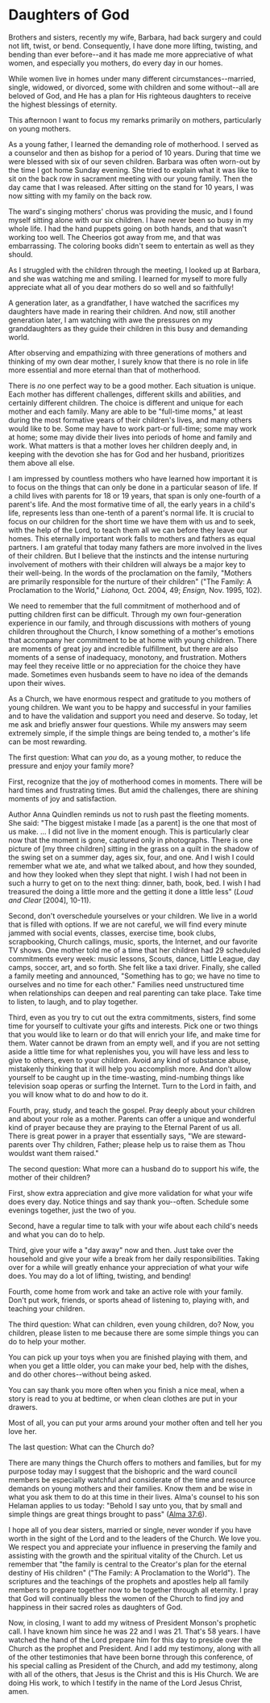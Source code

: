 # Daughters of God

Brothers and sisters, recently my wife, Barbara, had back surgery and could
not lift, twist, or bend. Consequently, I have done more lifting, twisting,
and bending than ever before--and it has made me more appreciative of what
women, and especially you mothers, do every day in our homes.

While women live in homes under many different circumstances--married, single,
widowed, or divorced, some with children and some without--all are beloved of
God, and He has a plan for His righteous daughters to receive the highest
blessings of eternity.

This afternoon I want to focus my remarks primarily on mothers, particularly
on young mothers.

As a young father, I learned the demanding role of motherhood. I served as a
counselor and then as bishop for a period of 10 years. During that time we
were blessed with six of our seven children. Barbara was often worn-out by the
time I got home Sunday evening. She tried to explain what it was like to sit
on the back row in sacrament meeting with our young family. Then the day came
that I was released. After sitting on the stand for 10 years, I was now
sitting with my family on the back row.

The ward's singing mothers' chorus was providing the music, and I found myself
sitting alone with our six children. I have never been so busy in my whole
life. I had the hand puppets going on both hands, and that wasn't working too
well. The Cheerios got away from me, and that was embarrassing. The coloring
books didn't seem to entertain as well as they should.

As I struggled with the children through the meeting, I looked up at Barbara,
and she was watching me and smiling. I learned for myself to more fully
appreciate what all of you dear mothers do so well and so faithfully!

A generation later, as a grandfather, I have watched the sacrifices my
daughters have made in rearing their children. And now, still another
generation later, I am watching with awe the pressures on my granddaughters as
they guide their children in this busy and demanding world.

After observing and empathizing with three generations of mothers and thinking
of my own dear mother, I surely know that there is no role in life more
essential and more eternal than that of motherhood.

There is _no_ one perfect way to be a good mother. Each situation is unique.
Each mother has different challenges, different skills and abilities, and
certainly different children. The choice is different and unique for each
mother and each family. Many are able to be "full-time moms," at least during
the most formative years of their children's lives, and many others would like
to be. Some may have to work part-or full-time; some may work at home; some
may divide their lives into periods of home and family and work. What matters
is that a mother loves her children deeply and, in keeping with the devotion
she has for God and her husband, prioritizes them above all else.

I am impressed by countless mothers who have learned how important it is to
focus on the things that can only be done in a particular season of life. If a
child lives with parents for 18 or 19 years, that span is only one-fourth of a
parent's life. And the most formative time of all, the early years in a
child's life, represents less than one-tenth of a parent's normal life. It is
crucial to focus on our children for the short time we have them with us and
to seek, with the help of the Lord, to teach them all we can before they leave
our homes. This eternally important work falls to mothers and fathers as equal
partners. I am grateful that today many fathers are more involved in the lives
of their children. But I believe that the instincts and the intense nurturing
involvement of mothers with their children will always be a major key to their
well-being. In the words of the proclamation on the family, "Mothers are
primarily responsible for the nurture of their children" ("The Family: A
Proclamation to the World," _Liahona,_ Oct. 2004, 49; _Ensign,_ Nov. 1995,
102).

We need to remember that the full commitment of motherhood and of putting
children first can be difficult. Through my own four-generation experience in
our family, and through discussions with mothers of young children throughout
the Church, I know something of a mother's emotions that accompany her
commitment to be at home with young children. There are moments of great joy
and incredible fulfillment, but there are also moments of a sense of
inadequacy, monotony, and frustration. Mothers may feel they receive little or
no appreciation for the choice they have made. Sometimes even husbands seem to
have no idea of the demands upon their wives.

As a Church, we have enormous respect and gratitude to you mothers of young
children. We want you to be happy and successful in your families and to have
the validation and support you need and deserve. So today, let me ask and
briefly answer four questions. While my answers may seem extremely simple, if
the simple things are being tended to, a mother's life can be most rewarding.

The first question: What can _you_ do, as a young mother, to reduce the
pressure and enjoy your family more?

First, recognize that the joy of motherhood comes in moments. There will be
hard times and frustrating times. But amid the challenges, there are shining
moments of joy and satisfaction.

Author Anna Quindlen reminds us not to rush past the fleeting moments. She
said: "The biggest mistake I made [as a parent] is the one that most of us
make. ... I did not live in the moment enough. This is particularly clear now
that the moment is gone, captured only in photographs. There is one picture of
[my three children] sitting in the grass on a quilt in the shadow of the swing
set on a summer day, ages six, four, and one. And I wish I could remember what
we ate, and what we talked about, and how they sounded, and how they looked
when they slept that night. I wish I had not been in such a hurry to get on to
the next thing: dinner, bath, book, bed. I wish I had treasured the doing a
little more and the getting it done a little less" (_Loud and Clear_ [2004],
10-11).

Second, don't overschedule yourselves or your children. We live in a world
that is filled with options. If we are not careful, we will find every minute
jammed with social events, classes, exercise time, book clubs, scrapbooking,
Church callings, music, sports, the Internet, and our favorite TV shows. One
mother told me of a time that her children had 29 scheduled commitments every
week: music lessons, Scouts, dance, Little League, day camps, soccer, art, and
so forth. She felt like a taxi driver. Finally, she called a family meeting
and announced, "Something has to go; we have no time to ourselves and no time
for each other." Families need unstructured time when relationships can deepen
and real parenting can take place. Take time to listen, to laugh, and to play
together.

Third, even as you try to cut out the extra commitments, sisters, find some
time for yourself to cultivate your gifts and interests. Pick one or two
things that you would like to learn or do that will enrich your life, and make
time for them. Water cannot be drawn from an empty well, and if you are not
setting aside a little time for what replenishes you, you will have less and
less to give to others, even to your children. Avoid any kind of substance
abuse, mistakenly thinking that it will help you accomplish more. And don't
allow yourself to be caught up in the time-wasting, mind-numbing things like
television soap operas or surfing the Internet. Turn to the Lord in faith, and
you will know what to do and how to do it.

Fourth, pray, study, and teach the gospel. Pray deeply about your children and
about your role as a mother. Parents can offer a unique and wonderful kind of
prayer because they are praying to the Eternal Parent of us all. There is
great power in a prayer that essentially says, "We are steward-parents over
Thy children, Father; please help us to raise them as Thou wouldst want them
raised."

The second question: What more can a husband do to support his wife, the
mother of their children?

First, show extra appreciation and give more validation for what your wife
does every day. Notice things and say thank you--often. Schedule some evenings
together, just the two of you.

Second, have a regular time to talk with your wife about each child's needs
and what you can do to help.

Third, give your wife a "day away" now and then. Just take over the household
and give your wife a break from her daily responsibilities. Taking over for a
while will greatly enhance your appreciation of what your wife does. You may
do a lot of lifting, twisting, and bending!

Fourth, come home from work and take an active role with your family. Don't
put work, friends, or sports ahead of listening to, playing with, and teaching
your children.

The third question: What can children, even young children, do? Now, you
children, please listen to me because there are some simple things you can do
to help your mother.

You can pick up your toys when you are finished playing with them, and when
you get a little older, you can make your bed, help with the dishes, and do
other chores--without being asked.

You can say thank you more often when you finish a nice meal, when a story is
read to you at bedtime, or when clean clothes are put in your drawers.

Most of all, you can put your arms around your mother often and tell her you
love her.

The last question: What can the Church do?

There are many things the Church offers to mothers and families, but for my
purpose today may I suggest that the bishopric and the ward council members be
especially watchful and considerate of the time and resource demands on young
mothers and their families. Know them and be wise in what you ask them to do
at this time in their lives. Alma's counsel to his son Helaman applies to us
today: "Behold I say unto you, that by small and simple things are great
things brought to pass" ([Alma
37:6](https://www.lds.org/scriptures/bofm/alma/37.6?lang=eng#5)).

I hope all of you dear sisters, married or single, never wonder if you have
worth in the sight of the Lord and to the leaders of the Church. We love you.
We respect you and appreciate your influence in preserving the family and
assisting with the growth and the spiritual vitality of the Church. Let us
remember that "the family is central to the Creator's plan for the eternal
destiny of His children" ("The Family: A Proclamation to the World"). The
scriptures and the teachings of the prophets and apostles help all family
members to prepare together now to be together through all eternity. I pray
that God will continually bless the women of the Church to find joy and
happiness in their sacred roles as daughters of God.

Now, in closing, I want to add my witness of President Monson's prophetic
call. I have known him since he was 22 and I was 21. That's 58 years. I have
watched the hand of the Lord prepare him for this day to preside over the
Church as the prophet and President. And I add my testimony, along with all of
the other testimonies that have been borne through this conference, of his
special calling as President of the Church, and add my testimony, along with
all of the others, that Jesus is the Christ and this is His Church. We are
doing His work, to which I testify in the name of the Lord Jesus Christ, amen.

